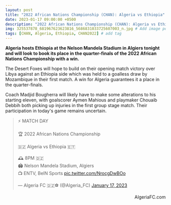 ```yaml
---
layout: post
title: "2022 African Nations Championship (CHAN): Algeria vs Ethiopia"
date: 2023-01-17 09:00:00 +0500
description: "2022 African Nations Championship (CHAN): Algeria vs Ethiopia"
img: 325537878_681967623623816_5686831033725607003_n.jpg # Add image post (optional)
tags: [CHAN, Algeria, Ethiopia, CHAN2022] # add tag
---
```

**Algeria hosts Ethiopia at the Nelson Mandela Stadium in Algiers tonight and will look to book its place in the quarter-finals of the 2022 African Nations Championship with a win.**

The Desert Foxes will hope to build on their opening match victory over Libya against an Ethiopia side which was held to a goalless draw by Mozambique in their first match. A win for Algeria guarantees it a place in the quarter-finals. 

Coach Madjid Bougherra will likely have to make some alterations to his starting eleven, with goalscorer Aymen Mahious and playmaker Chouaib Debbih both picking up injuries in the first group stage match. Their participation in today's game remains uncertain.

<p style="text-align:center"><blockquote class="twitter-tweet"><p lang="en" dir="ltr">⚡️ MATCH DAY<br><br>🏆 2022 African Nations Championship<br><br>🇩🇿 Algeria vs Ethiopia 🇪🇹<br><br>🕰️ 8PM 🇩🇿<br>🏟️ Nelson Mandela Stadium, Algiers <br>📺 ENTV, BeIN Sports <a href="https://t.co/NrocgDwBOo">pic.twitter.com/NrocgDwBOo</a></p>&mdash; Algeria FC 🇩🇿⚽️ (@Algeria_FC) <a href="https://twitter.com/Algeria_FC/status/1615311823204491265?ref_src=twsrc%5Etfw">January 17, 2023</a></blockquote> <script async src="https://platform.twitter.com/widgets.js" charset="utf-8"></script></p>

<p style="text-align:right">AlgeriaFC.com</p>

